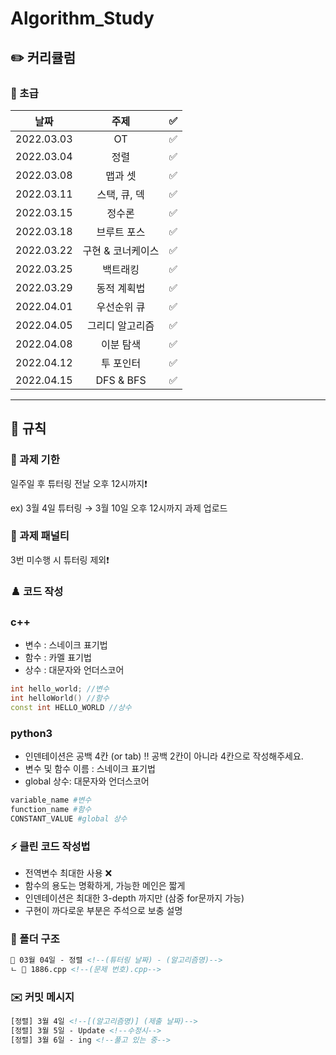 # Algorithm_Study

## ✏️ 커리큘럼   
### 🌙 초급
|    날짜    | 주제 | ✅ |
|:----------:|:----:| :--: |
| 2022.03.03 |  OT  | ✅ |
| 2022.03.04 |정렬|✅|
| 2022.03.08 |맵과 셋|✅|
| 2022.03.11 |스택, 큐, 덱|✅|
| 2022.03.15 |정수론|✅|
| 2022.03.18 |브루트 포스|✅|
| 2022.03.22 |구현 & 코너케이스|✅|
| 2022.03.25 |백트래킹|✅|
| 2022.03.29 |동적 계획법|✅|
| 2022.04.01 |우선순위 큐|✅|
| 2022.04.05 |그리디 알고리즘|✅|
| 2022.04.08 |이분 탐색|✅|
| 2022.04.12 |투 포인터|✅|
| 2022.04.15 |DFS & BFS|✅|
---

## 🤙 규칙

### 🎉 과제 기한

일주일 후 튜터링 전날 오후 12시까지❗

ex) 3월 4일 튜터링 → 3월 10일 오후 12시까지 과제 업로드

### 📌 과제 패널티

3번 미수행 시 튜터링 제외❗

### ♟️ 코드 작성
### c++
- 변수 : 스네이크 표기법
- 함수 : 카멜 표기법
- 상수 : 대문자와 언더스코어

```cpp
int hello_world; //변수
int helloWorld() //함수
const int HELLO_WORLD //상수
```
### python3
- 인덴테이션은 공백 4칸 (or tab)
‼ 공백 2칸이 아니라 4칸으로 작성해주세요.
- 변수 및 함수 이름 : 스네이크 표기법
- global 상수: 대문자와 언더스코어 

```py
variable_name #변수
function_name #함수
CONSTANT_VALUE #global 상수
```

### ⚡ 클린 코드 작성법

- 전역변수 최대한 사용 ❌
- 함수의 용도는 명확하게, 가능한 메인은 짧게
- 인덴테이션은 최대한 3-depth 까지만 (삼중 for문까지 가능)
- 구현이 까다로운 부분은 주석으로 보충 설명

### 📁 폴더 구조

```html
📁 03월 04일 - 정렬 <!--(튜터링 날짜) - (알고리즘명)-->
ㄴ 📄 1886.cpp <!--(문제 번호).cpp-->
```

### ✉️ 커밋 메시지

```html
[정렬] 3월 4일 <!--[(알고리즘명)] (제출 날짜)-->
[정렬] 3월 5일 - Update <!--수정시-->
[정렬] 3월 6일 - ing <!--풀고 있는 중-->
```

